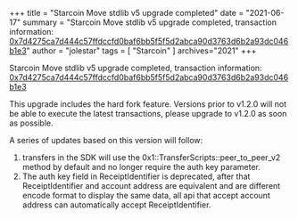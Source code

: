 +++
title = "Starcoin Move stdlib v5 upgrade completed"
date = "2021-06-17"
summary = "Starcoin Move stdlib v5 upgrade completed, transaction information: [0x7d4275ca7d444c57ffdccfd0baf6bb5f5f5d2abca90d3763d6b2a93dc046b1e3](https://stcscan.io/main/transactions/detail/0x7d4275ca7d444c57ffdccfd0baf6bb5f5f5d2abca90d3763d6b2a93dc046b1e3)"
author = "jolestar"
tags = [
    "Starcoin"
]
archives="2021"
+++

Starcoin Move stdlib v5 upgrade completed, transaction information: [0x7d4275ca7d444c57ffdccfd0baf6bb5f5f5d2abca90d3763d6b2a93dc046b1e3](https://stcscan.io/main/transactions/detail/0x7d4275ca7d444c57ffdccfd0baf6bb5f5f5d2abca90d3763d6b2a93dc046b1e3)

This upgrade includes the hard fork feature. Versions prior to v1.2.0 will not be able to execute the latest transactions, please upgrade to v1.2.0 as soon as possible.

A series of updates based on this version will follow:

1. transfers in the SDK will use the 0x1::TransferScripts::peer_to_peer_v2 method by default and no longer require the auth key parameter.
2. The auth key field in ReceiptIdentifier is deprecated, after that ReceiptIdentifier and account address are equivalent and are different encode format to display the same data, all api that accept account address can automatically accept ReceiptIdentifier.